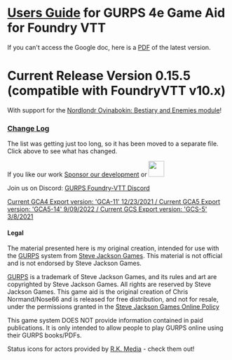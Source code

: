 # [Users Guide](https://bit.ly/2JaSlQd) for GURPS 4e Game Aid for Foundry VTT

If you can't access the Google doc, here is a [PDF](https://github.com/crnormand/gurps/raw/main/docs/Guide%20for%20GURPS%204e%20on%20Foundry%20VTT.pdf) of the latest version.

# Current Release Version 0.15.5 (compatible with FoundryVTT v10.x)

With support for the [Nordlondr Ovinabokin: Bestiary and Enemies module](https://foundryvtt.com/packages/nordlond-bestiary)!

### [Change Log](changelog.md)

The list was getting just too long, so it has been moved to a separate file. Click above to see what has changed.

If you like our work [Sponsor our development](https://github.com/sponsors/crnormand) or <a href="https://ko-fi.com/crnormand"><img height="36" src="https://cdn.ko-fi.com/cdn/kofi2.png?v=2"></a>

Join us on Discord: [GURPS Foundry-VTT Discord](https://discord.gg/6xJBcYWyED)

[Current GCA4 Export version: 'GCA-11' 12/23/2021 / Current GCA5 Export version: 'GCA5-14' 9/09/2022 / Current GCS Export version: 'GCS-5' 3/8/2021](https://drive.google.com/file/d/1vbDb9WtYQiZI78Pwa_TlEvYpJnR_S67B/view?usp=sharing)

#### Legal

The material presented here is my original creation, intended for use with the [GURPS](http://www.sjgames.com/gurps) system from [Steve Jackson Games](ttp://www.sjgames.com). This material is not official and is not endorsed by Steve Jackson Games.

[GURPS](http://www.sjgames.com/gurps) is a trademark of Steve Jackson Games, and its rules and art are copyrighted by Steve Jackson Games. All rights are reserved by Steve Jackson Games. This game aid is the original creation of Chris Normand/Nose66 and is released for free distribution, and not for resale, under the permissions granted in the [Steve Jackson Games Online Policy](http://www.sjgames.com/general/online_policy.html)

This game system DOES NOT provide information contained in paid publications. It is only intended to allow people to play GURPS online using their GURPS books/PDFs.

Status icons for actors provided by [R.K. Media](https://marketplace.roll20.net/browse/publisher/507/rk-media) - check them out!
